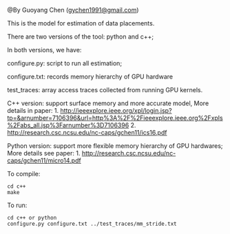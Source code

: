 @By Guoyang Chen (gychen1991@gmail.com)

This is the model for estimation of data placements.


There are two versions of the tool: python and c++;

In both versions, we have:

configure.py: script to run all estimation;

configure.txt: records memory hierarchy of GPU hardware

test_traces: array access traces collected from running GPU kernels.

C++ version: support surface memory and more accurate model,
			 More details in paper:
			 1.  http://ieeexplore.ieee.org/xpl/login.jsp?tp=&arnumber=7106396&url=http%3A%2F%2Fieeexplore.ieee.org%2Fxpls%2Fabs_all.jsp%3Farnumber%3D7106396
			 2. http://research.csc.ncsu.edu/nc-caps/gchen11/ics16.pdf

Python version: support more flexible memory hierarchy of GPU hardwares;
			 More details see paper: 
			 1. http://research.csc.ncsu.edu/nc-caps/gchen11/micro14.pdf

To compile:

	cd c++
	make

To run:

	cd c++ or python
	configure.py configure.txt ../test_traces/mm_stride.txt






